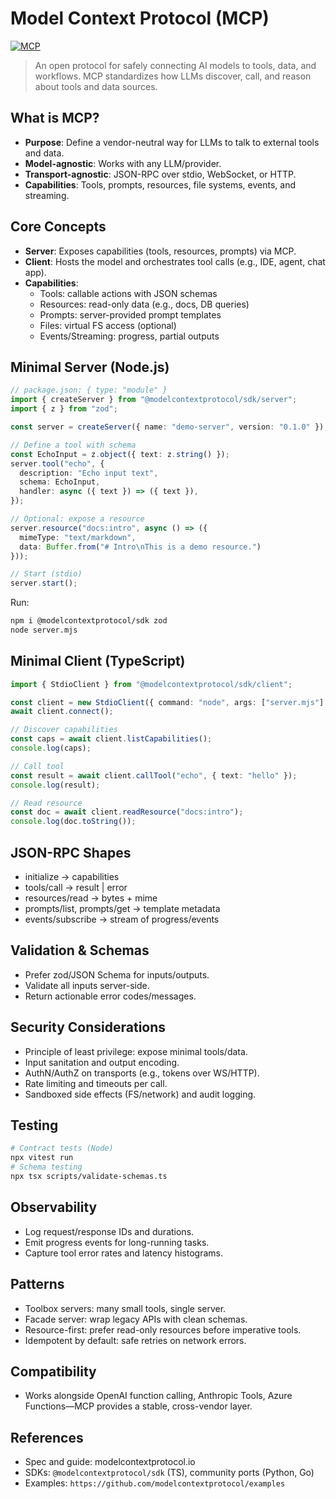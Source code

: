 # Model Context Protocol (MCP)

[![MCP](https://img.shields.io/badge/MCP-Model%20Context%20Protocol-purple)](https://modelcontextprotocol.io/)

> An open protocol for safely connecting AI models to tools, data, and workflows. MCP standardizes how LLMs discover, call, and reason about tools and data sources.

## What is MCP?
- **Purpose**: Define a vendor-neutral way for LLMs to talk to external tools and data.
- **Model-agnostic**: Works with any LLM/provider.
- **Transport-agnostic**: JSON-RPC over stdio, WebSocket, or HTTP.
- **Capabilities**: Tools, prompts, resources, file systems, events, and streaming.

## Core Concepts
- **Server**: Exposes capabilities (tools, resources, prompts) via MCP.
- **Client**: Hosts the model and orchestrates tool calls (e.g., IDE, agent, chat app).
- **Capabilities**:
  - Tools: callable actions with JSON schemas
  - Resources: read-only data (e.g., docs, DB queries)
  - Prompts: server-provided prompt templates
  - Files: virtual FS access (optional)
  - Events/Streaming: progress, partial outputs

## Minimal Server (Node.js)
```ts
// package.json: { type: "module" }
import { createServer } from "@modelcontextprotocol/sdk/server";
import { z } from "zod";

const server = createServer({ name: "demo-server", version: "0.1.0" });

// Define a tool with schema
const EchoInput = z.object({ text: z.string() });
server.tool("echo", {
  description: "Echo input text",
  schema: EchoInput,
  handler: async ({ text }) => ({ text }),
});

// Optional: expose a resource
server.resource("docs:intro", async () => ({
  mimeType: "text/markdown",
  data: Buffer.from("# Intro\nThis is a demo resource.")
}));

// Start (stdio)
server.start();
```

Run:
```bash
npm i @modelcontextprotocol/sdk zod
node server.mjs
```

## Minimal Client (TypeScript)
```ts
import { StdioClient } from "@modelcontextprotocol/sdk/client";

const client = new StdioClient({ command: "node", args: ["server.mjs"] });
await client.connect();

// Discover capabilities
const caps = await client.listCapabilities();
console.log(caps);

// Call tool
const result = await client.callTool("echo", { text: "hello" });
console.log(result);

// Read resource
const doc = await client.readResource("docs:intro");
console.log(doc.toString());
```

## JSON-RPC Shapes
- initialize → capabilities
- tools/call → result | error
- resources/read → bytes + mime
- prompts/list, prompts/get → template metadata
- events/subscribe → stream of progress/events

## Validation & Schemas
- Prefer zod/JSON Schema for inputs/outputs.
- Validate all inputs server-side.
- Return actionable error codes/messages.

## Security Considerations
- Principle of least privilege: expose minimal tools/data.
- Input sanitation and output encoding.
- AuthN/AuthZ on transports (e.g., tokens over WS/HTTP).
- Rate limiting and timeouts per call.
- Sandboxed side effects (FS/network) and audit logging.

## Testing
```bash
# Contract tests (Node)
npx vitest run
# Schema testing
npx tsx scripts/validate-schemas.ts
```

## Observability
- Log request/response IDs and durations.
- Emit progress events for long-running tasks.
- Capture tool error rates and latency histograms.

## Patterns
- Toolbox servers: many small tools, single server.
- Facade server: wrap legacy APIs with clean schemas.
- Resource-first: prefer read-only resources before imperative tools.
- Idempotent by default: safe retries on network errors.

## Compatibility
- Works alongside OpenAI function calling, Anthropic Tools, Azure Functions—MCP provides a stable, cross-vendor layer.

## References
- Spec and guide: modelcontextprotocol.io
- SDKs: `@modelcontextprotocol/sdk` (TS), community ports (Python, Go)
- Examples: `https://github.com/modelcontextprotocol/examples`
